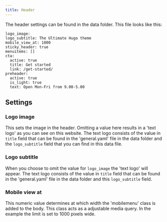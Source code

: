 ```yaml
---
title: Header 
---
```


The header settings can be found in the data folder. This file looks like this:

```
logo_image:
logo_subtitle: The Ultimate Hugo theme
mobile_view_at: 1000
sticky_header: true
menuitems: []
cta:
  active: true
  title: Get started
  link: /get-started/
preheader: 
  active: true
  is_light: true
  text: Open Mon-Fri from 9.00-5.00
```

## Settings


### Logo image

This sets the image in the header. Omitting a value here results in a 'text logo' as you can see on this website. The text logo consists of the value in `title` field that can be found in the 'general.yaml' file in the data folder and the `logo_subtitle` field that you can find in this data file.

### Logo subtitle

When you choose to omit the value for `logo_image` the 'text logo' will appear. The text logo consists of the value in `title` field that can be found in the 'general.yaml' file in the data folder and this `logo_subtitle` field.

### Mobile view at

This numeric value determines at which width the 'mobilemenu' class is added to the body. This class acts as a adjustable media query. In the example the limit is set to 1000 pixels wide.